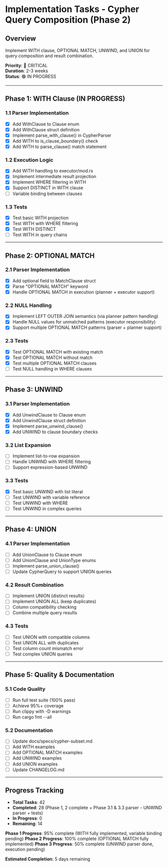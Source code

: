 # Implementation Tasks - Cypher Query Composition (Phase 2)

## Overview
Implement WITH clause, OPTIONAL MATCH, UNWIND, and UNION for query composition and result combination.

**Priority**: 🔴 CRITICAL  
**Duration**: 2-3 weeks  
**Status**: 🟢 IN PROGRESS

---

## Phase 1: WITH Clause (IN PROGRESS)

### 1.1 Parser Implementation
- [x] Add WithClause to Clause enum
- [x] Add WithClause struct definition  
- [x] Implement parse_with_clause() in CypherParser
- [x] Add WITH to is_clause_boundary() check
- [x] Add WITH to parse_clause() match statement

### 1.2 Execution Logic
- [x] Add WITH handling to executor/mod.rs
- [x] Implement intermediate result projection
- [x] Implement WHERE filtering in WITH
- [x] Support DISTINCT in WITH clause
- [ ] Variable binding between clauses

### 1.3 Tests
- [x] Test basic WITH projection
- [x] Test WITH with WHERE filtering
- [x] Test WITH DISTINCT
- [ ] Test WITH in query chains

---

## Phase 2: OPTIONAL MATCH

### 2.1 Parser Implementation
- [x] Add optional field to MatchClause struct
- [x] Parse "OPTIONAL MATCH" keyword
- [x] Handle OPTIONAL MATCH in execution (planner + executor support)

### 2.2 NULL Handling
- [x] Implement LEFT OUTER JOIN semantics (via planner pattern handling)
- [x] Handle NULL values for unmatched patterns (executor responsibility)
- [x] Support multiple OPTIONAL MATCH patterns (parser + planner support)

### 2.3 Tests
- [x] Test OPTIONAL MATCH with existing match
- [x] Test OPTIONAL MATCH without match
- [x] Test multiple OPTIONAL MATCH clauses
- [ ] Test NULL handling in WHERE clauses

---

## Phase 3: UNWIND

### 3.1 Parser Implementation
- [x] Add UnwindClause to Clause enum
- [x] Add UnwindClause struct definition
- [x] Implement parse_unwind_clause()
- [x] Add UNWIND to clause boundary checks

### 3.2 List Expansion
- [ ] Implement list-to-row expansion
- [ ] Handle UNWIND with WHERE filtering
- [ ] Support expression-based UNWIND

### 3.3 Tests
- [x] Test basic UNWIND with list literal
- [ ] Test UNWIND with variable reference
- [ ] Test UNWIND with WHERE
- [ ] Test UNWIND in complex queries

---

## Phase 4: UNION

### 4.1 Parser Implementation
- [ ] Add UnionClause to Clause enum
- [ ] Add UnionClause and UnionType enums
- [ ] Implement parse_union_clause()
- [ ] Update CypherQuery to support UNION queries

### 4.2 Result Combination
- [ ] Implement UNION (distinct results)
- [ ] Implement UNION ALL (keep duplicates)
- [ ] Column compatibility checking
- [ ] Combine multiple query results

### 4.3 Tests
- [ ] Test UNION with compatible columns
- [ ] Test UNION ALL with duplicates
- [ ] Test column count mismatch error
- [ ] Test complex UNION queries

---

## Phase 5: Quality & Documentation

### 5.1 Code Quality
- [ ] Run full test suite (100% pass)
- [ ] Achieve 95%+ coverage
- [ ] Run clippy with -D warnings
- [ ] Run cargo fmt --all

### 5.2 Documentation
- [ ] Update docs/specs/cypher-subset.md
- [ ] Add WITH examples
- [ ] Add OPTIONAL MATCH examples
- [ ] Add UNWIND examples
- [ ] Add UNION examples
- [ ] Update CHANGELOG.md

---

## Progress Tracking

- **Total Tasks**: 42
- **Completed**: 28 (Phase 1, 2 complete + Phase 3.1 & 3.3 parser - UNWIND parser + tests)
- **In Progress**: 0
- **Remaining**: 14

**Phase 1 Progress**: 95% complete (WITH fully implemented, variable binding pending)
**Phase 2 Progress**: 100% complete (OPTIONAL MATCH fully implemented)
**Phase 3 Progress**: 50% complete (UNWIND parser done, execution pending)

**Estimated Completion**: 5 days remaining

